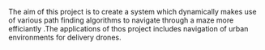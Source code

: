 The aim of this project is to create a system which dynamically makes use of various path finding algorithms to navigate through a maze more efficiantly .The applications of thos project includes navigation of urban environments for delivery drones.
